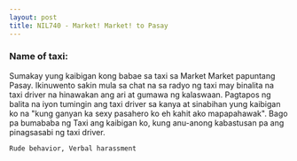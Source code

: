 ```yaml
---
layout: post
title: NIL740 - Market! Market! to Pasay
---
```


### Name of taxi: 

Sumakay yung kaibigan kong babae sa taxi sa Market Market papuntang Pasay. Ikinuwento sakin mula sa chat na sa radyo ng taxi may binalita na taxi driver na hinawakan ang ari at gumawa ng kalaswaan. Pagtapos ng balita na iyon tumingin ang taxi driver sa kanya at sinabihan yung kaibigan ko na "kung ganyan ka sexy pasahero ko eh kahit ako mapapahawak". Bago pa bumababa ng Taxi ang kaibigan ko, kung anu-anong kabastusan pa ang pinagsasabi ng taxi driver. 

```Rude behavior, Verbal harassment```
